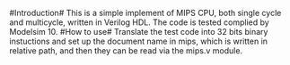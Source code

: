 #Introduction#
This is a simple implement of MIPS CPU, both single cycle and multicycle, written in Verilog HDL.
The code is tested complied by Modelsim 10.
#How to use#
Translate the test code into 32 bits binary instuctions and set up the document name in mips, which is written in relative path, and then they can be read via the mips.v module.
